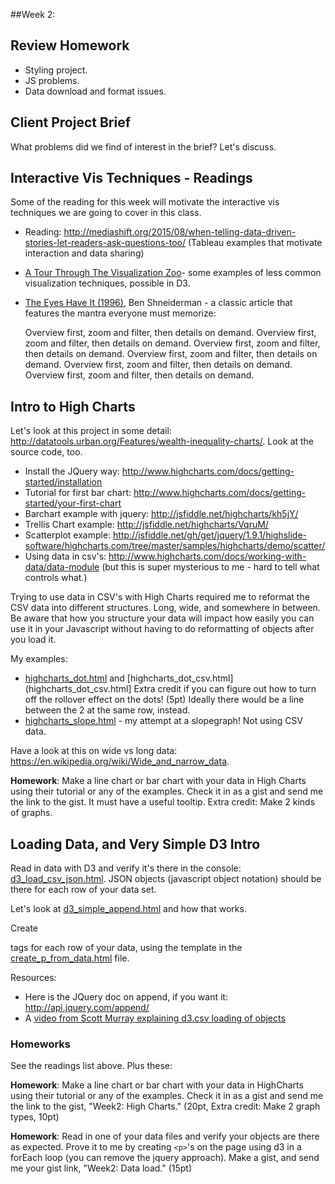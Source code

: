 ##Week 2:

## Review Homework

* Styling project.
* JS problems.
* Data download and format issues.

## Client Project Brief

What problems did we find of interest in the brief?  Let's discuss.

## Interactive Vis Techniques - Readings

Some of the reading for this week will motivate the interactive vis techniques we are going to cover in this class.

* Reading: http://mediashift.org/2015/08/when-telling-data-driven-stories-let-readers-ask-questions-too/ (Tableau examples that motivate interaction and data sharing)
* [A Tour Through The Visualization Zoo](http://queue.acm.org/detail.cfm?id=1805128)- some examples of less common visualization techniques, possible in D3.
* [The Eyes Have It (1996)](shneidermanEyesHaveIt.pdf), Ben Shneiderman - a classic article that features the mantra everyone must memorize:

    Overview first, zoom and filter, then details on demand.
    Overview first, zoom and filter, then details on demand.
    Overview first, zoom and filter, then details on demand.
    Overview first, zoom and filter, then details on demand.
    Overview first, zoom and filter, then details on demand.
    Overview first, zoom and filter, then details on demand.


## Intro to High Charts

Let's look at this project in some detail: http://datatools.urban.org/Features/wealth-inequality-charts/. Look at the source code, too.

* Install the JQuery way: http://www.highcharts.com/docs/getting-started/installation
* Tutorial for first bar chart: http://www.highcharts.com/docs/getting-started/your-first-chart
* Barchart example with jquery: http://jsfiddle.net/highcharts/kh5jY/
* Trellis Chart example: http://jsfiddle.net/highcharts/VqruM/
* Scatterplot example: http://jsfiddle.net/gh/get/jquery/1.9.1/highslide-software/highcharts.com/tree/master/samples/highcharts/demo/scatter/
* Using data in csv's: http://www.highcharts.com/docs/working-with-data/data-module (but this is super mysterious to me - hard to tell what controls what.)

Trying to use data in CSV's with High Charts required me to reformat the CSV data into different structures.  Long, wide, and somewhere in between. Be aware that how you structure your data will impact how easily you can use it in your Javascript without having to do reformatting of objects after you load it.

My examples:
* [highcharts_dot.html](highcharts_dot.html) and [highcharts_dot_csv.html](highcharts_dot_csv.html] Extra credit if you can figure out how to turn off the rollover effect on the dots! (5pt)  Ideally there would be a line between the 2 at the same row, instead.
* [highcharts_slope.html](highcharts_slope.html) - my attempt at a slopegraph! Not using CSV data.

Have a look at this on wide vs long data: https://en.wikipedia.org/wiki/Wide_and_narrow_data.

**Homework**: Make a line chart or bar chart with your data in High Charts using their tutorial or any of the examples. Check it in as a gist and send me the link to the gist. It must have a useful tooltip. Extra credit: Make 2 kinds of graphs.

## Loading Data, and Very Simple D3 Intro

Read in data with D3 and verify it's there in the console: [d3_load_csv_json.html](d3_load_csv_json.html).  JSON objects (javascript object notation) should be there for each row of your data set.

Let's look at [d3_simple_append.html](d3_simple_append.html) and how that works.

Create <p> tags for each row of your data, using the template in the [create_p_from_data.html](create_p_from_data.html) file.

Resources:

* Here is the JQuery doc on append, if you want it: http://api.jquery.com/append/
* A [video from Scott Murray explaining d3.csv loading of objects](https://www.youtube.com/watch?v=KqEm-3tofBA&list=PL0tDk-f4v1uhQn6iA8M-eGRzIX5Lqsm9F&index=6)


### Homeworks

See the readings list above.  Plus these:

**Homework**: Make a line chart or bar chart with your data in HighCharts using their tutorial or any of the examples. Check it in as a gist and send me the link to the gist, "Week2: High Charts." (20pt, Extra credit: Make 2 graph types, 10pt)

**Homework**: Read in one of your data files and verify your objects are there as expected. Prove it to me by creating `<p>`'s on the page using d3 in a forEach loop (you can remove the jquery approach).  Make a gist, and send me your gist link, "Week2: Data load." (15pt)


